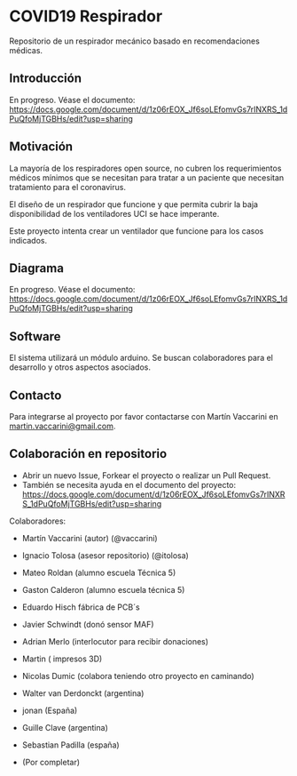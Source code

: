 # COVID19 Respirador
Repositorio de un respirador mecánico basado en recomendaciones médicas.

## Introducción
En progreso. Véase el documento: https://docs.google.com/document/d/1z06rEOX_Jf6soLEfomvGs7rINXRS_1dPuQfoMjTGBHs/edit?usp=sharing

## Motivación
La mayoría de los respiradores open source, no cubren los requerimientos médicos mínimos que se necesitan para tratar a un paciente que necesitan tratamiento para el coronavirus.

El diseño de un respirador que funcione y que permita cubrir la baja disponibilidad de los ventiladores UCI se hace imperante. 

Este proyecto intenta crear un ventilador que funcione para los casos indicados.

## Diagrama
En progreso. Véase el documento: https://docs.google.com/document/d/1z06rEOX_Jf6soLEfomvGs7rINXRS_1dPuQfoMjTGBHs/edit?usp=sharing

## Software
El sistema utilizará un módulo arduino. Se buscan colaboradores para el desarrollo y otros aspectos asociados.

## Contacto
Para integrarse al proyecto por favor contactarse con Martín Vaccarini en martin.vaccarini@gmail.com.

## Colaboración en repositorio
* Abrir un nuevo Issue, Forkear el proyecto o realizar un Pull Request.
* También se necesita ayuda en el documento del proyecto: https://docs.google.com/document/d/1z06rEOX_Jf6soLEfomvGs7rINXRS_1dPuQfoMjTGBHs/edit?usp=sharing

Colaboradores:
* Martín Vaccarini (autor) (@vaccarini)
* Ignacio Tolosa (asesor repositorio) (@itolosa)
* Mateo Roldan (alumno escuela Técnica 5)
* Gaston Calderon (alumno escuela técnica 5)
* Eduardo Hisch fábrica de PCB´s
* Javier Schwindt (donó sensor MAF) 
* Adrian Merlo (interlocutor para recibir donaciones)
* Martin ( impresos 3D)
* Nicolas Dumic (colabora teniendo otro proyecto en caminando)
* Walter van Derdonckt (argentina)
* jonan (España)
* Guille Clave (argentina)
* Sebastian Padilla (españa)


* (Por completar)
